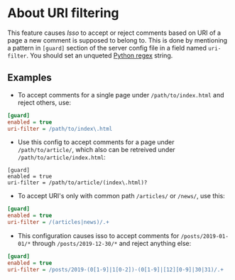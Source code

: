 # About URI filtering

This feature causes *Isso* to accept or reject comments based on URI of a page a new comment is supposed to belong to. This is done by mentioning a pattern in `[guard]` section of the server config file in a field named `uri-filter`. You should set an unqueted [Python regex](https://docs.python.org/3/library/re.html) string.

## Examples

* To accept comments for a single page under `/path/to/index.html` and reject others, use:
```ini
[guard]
enabled = true
uri-filter = /path/to/index\.html
```

* Use this config to accept comments for a page under `/path/to/article/`, which also can be retreived under `/path/to/article/index.html`:

```
[guard]
enabled = true
uri-filter = /path/to/article/(index\.html)?
``` 

* To accept URI's only with common path `/articles/` or `/news/`, use this:

```ini
[guard]
enabled = true
uri-filter = /(articles|news)/.+
```

* This configuration causes isso to accept comments for `/posts/2019-01-01/*` through `/posts/2019-12-30/*` and reject anything else:

```ini
[guard]
enabled = true
uri-filter = /posts/2019-(0[1-9]|1[0-2])-(0[1-9]|[12][0-9]|30|31)/.+
```
